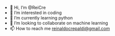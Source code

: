 - 👋 Hi, I’m @ReiCre
- 👀 I’m interested in coding
- 🌱 I’m currently learning python
- 💞️ I’m looking to collaborate on machine learning
- 📫 How to reach me reinaldocrepaldi@gmail.com

<!---
ReiCre/ReiCre is a ✨ special ✨ repository because its `README.md` (this file) appears on your GitHub profile.
You can click the Preview link to take a look at your changes.
--->
